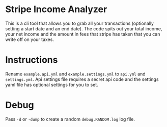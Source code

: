 # Stripe Income Analyzer

This is a cli tool that allows you to grab all your transactions (optionally setting a start date and an end date). The code spits out your total income, your net income and the amount in fees that stripe has taken that you can write off on your taxes.

# Instructions

Rename `example.api.yml` and `example.settings.yml` to `api.yml` and `settings.yml`. Api settings file requires a secret api code and the settings yaml file has optional settings for you to set.

# Debug

Pass `-d` or `-dump` to create a random `debug.RANDOM.log` log file.